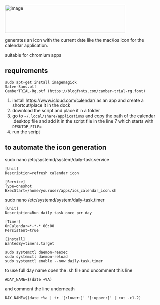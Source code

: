 <img width="386" height="90" alt="image" src="https://github.com/user-attachments/assets/267ee671-e1f4-47b2-8ce8-352f2b300e90" />


generates an icon with the current date like the mac/ios icon for the calendar application.

suitable for chromium apps

## requirements

```
sudo apt-get install imagemagick
Salve-Sans.otf
CamberTRIAL-Rg.otf (https://blogfonts.com/camber-trial-rg.font)
```

1. install https://www.icloud.com/calendar/ as an app and create a shortcut/place it in the dock
2. download the script and place it in a folder
3. go to `~/.local/share/applications` and copy the path of the calendar .desktop file and add it in the script file in the line 7 which starts with `DESKTOP_FILE=`
4. run the script


## to automate the icon generation

sudo nano /etc/systemd/system/daily-task.service
```
[Unit]
Description=refresh calendar icon

[Service]
Type=oneshot
ExecStart=/home/youruser/apps/ios_calendar_icon.sh
```

sudo nano /etc/systemd/system/daily-task.timer
```
[Unit]
Description=Run daily task once per day

[Timer]
OnCalendar=*-*-* 00:00
Persistent=true

[Install]
WantedBy=timers.target
```

```
sudo systemctl daemon-reexec
sudo systemctl daemon-reload
sudo systemctl enable --now daily-task.timer
```


to use full day name open the .sh file and uncomment this line

`
#DAY_NAME=$(date +%A)
`

and comment the line underneath

`
DAY_NAME=$(date +%a | tr '[:lower:]' '[:upper:]' | cut -c1-2)
`
